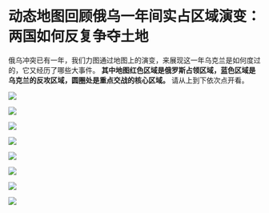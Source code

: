 # 动态地图回顾俄乌一年间实占区域演变：两国如何反复争夺土地

俄乌冲突已有一年，我们力图通过地图上的演变，来展现这一年乌克兰是如何度过的，它又经历了哪些大事件。
**其中地图红色区域是俄罗斯占领区域，蓝色区域是乌克兰的反攻区域，圆圈处是重点交战的核心区域。** 请从上到下依次点开看。

![](https://inews.gtimg.com/news_bt/G2JnMAKlkQW2GR3gppATdIfOOxe-uARwlLEBb4R6BPC_UAA/0)

![](https://inews.gtimg.com/news_bt/Gm2i6vvvpoWVzrVzVsBpb5OcMhTkQ4C_Erqldx7HNoFC0AA/0)

![](https://inews.gtimg.com/news_bt/Gt6RkTYXjG9pdKREV-nd1XUGjm3nVqdQij9eJ9bpZYX7sAA/0)

![](https://inews.gtimg.com/news_bt/GNVMT97NX4k-xyJjqjuj9MprRO7IwYxjOKgzV1vi2XXd0AA/0)

![](https://inews.gtimg.com/news_bt/GLK9gKXmrnAlsLmNbtsbhWy45fDs4p3nG_008Ei-5zMTcAA/0)

![](https://inews.gtimg.com/news_bt/GIU8kI0VgsecdGcWgyiDxcT9anx5EABw5MZkfxGKOWThwAA/0)

![](https://inews.gtimg.com/news_bt/GySs7xeIoVfj4BEBOx7kXy047BrQFuZb-dp4m9p9fJ1LEAA/0)

![](https://inews.gtimg.com/news_bt/GjNlU0TQtI0gqtOkTrGeT20d-Qh60cQaKhs1YwsBudrcIAA/0)

